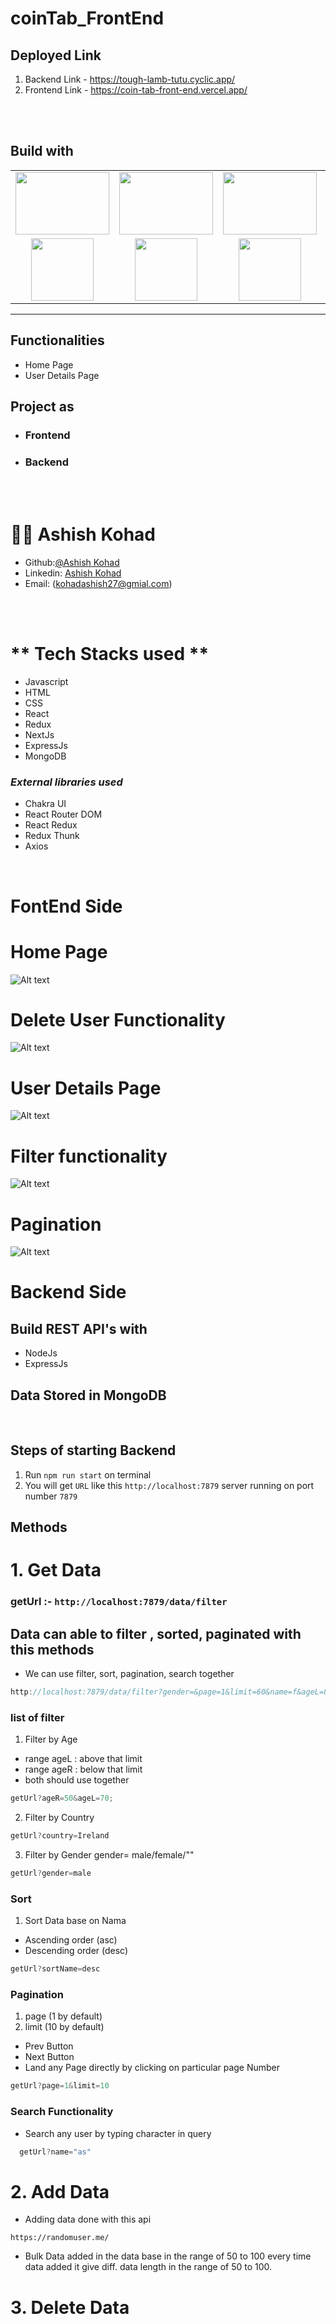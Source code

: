 # coinTab_FrontEnd

## Deployed Link

1.  Backend Link - https://tough-lamb-tutu.cyclic.app/
1.  Frontend Link - https://coin-tab-front-end.vercel.app/

<br/>
<br/>

## Build with

<table  align=center>
  <tr>
      <td align=center> <img src="https://www.pngitem.com/pimgs/m/171-1718042_javascript-logo-png-transparent-png.png"  height=100   width=150 ></td>
 <td align=center> <img src="https://logospng.org/download/css-3/logo-css-3-2048.png"  height=100   width=150 ></td>
    <td align=center> <img src="https://upload.wikimedia.org/wikipedia/commons/4/49/Redux.png"  height=100   width=150 ></td>
     <td align=center> <img src="https://upload.wikimedia.org/wikipedia/commons/thumb/a/a7/React-icon.svg/1280px-React-icon.svg.png"  height=100  ></td>
  </tr><tr><td align=center>  <img src="https://img.icons8.com/color/48/null/chakra-ui.png"   width=100  ></td>
   <td align=center> <img src="https://cdn.cdnlogo.com/logos/m/30/mongodb-icon.svg"  height=100    ></td>
  <td align=center> <img src="https://www.svgrepo.com/show/354202/postman-icon.svg"  height=100  ></td>
  <td align=center> <img src="https://img.icons8.com/plasticine/100/null/github.png"  height=100  ></td>
  </tr>
</table>

<hr/>

## Functionalities

- Home Page
- User Details Page

## Project as

- ### **Frontend**
- ### **Backend**

<br/><br/>

# 🧑🏻 **Ashish Kohad**

- Github:[@Ashish Kohad](https://github.com/AshishKohad27)
- Linkedin: [Ashish Kohad](https://www.linkedin.com/in/ashish-kohad27/)
- Email: (kohadashish27@gmial.com)

<br/><br/>

# ** Tech Stacks used **

<ul>
<li>Javascript</li>
<li>HTML</li>
<li>CSS</li>
<li>React</li>
<li>Redux</li>
<li>NextJs</li>
<li>ExpressJs</li>
<li>MongoDB</li>
</ul>

<h3><i>External libraries used </i></h3>

<ul>
<li>Chakra UI</li>
<li>React Router DOM</li>
<li>React Redux</li>
<li>Redux Thunk</li>
<li>Axios</li>
</ul>

</br>

# FontEnd Side

# Home Page

![Alt text](public/Images/HomePage.PNG)
</br>

# Delete User Functionality

![Alt text](public/Images/DeleteUsers.PNG)
</br>

# User Details Page

![Alt text](public/Images/USERDETAILSPAGE.PNG)
</br>

# Filter functionality

![Alt text](public/Images/VariosFilter.PNG)
</br>

# Pagination

![Alt text](public/Images/Pagination.PNG)
</br>

# Backend Side

## Build REST API's with

- NodeJs
- ExpressJs

## Data Stored in MongoDB

</br>

## Steps of starting Backend

1. Run `npm run start` on terminal
2. You will get `URL` like this `http://localhost:7879` server running on port number `7879`

## Methods

# 1. Get Data

### getUrl :- `http://localhost:7879/data/filter`

## Data can able to filter , sorted, paginated with this methods

- We can use filter, sort, pagination, search together

```javascript
http://localhost:7879/data/filter?gender=&page=1&limit=60&name=f&ageL=80&ageR=70&country=Ireland&sortName=desc
```

### list of filter

1. Filter by Age

- range ageL : above that limit
- range ageR : below that limit
- both should use together

```javascript
getUrl?ageR=50&ageL=70;
```

2. Filter by Country

```javascript
getUrl?country=Ireland
```

3. Filter by Gender
   gender= male/female/""

```javascript
getUrl?gender=male
```

### Sort

1. Sort Data base on Nama

- Ascending order (asc)
- Descending order (desc)

```javascript
getUrl?sortName=desc
```

### Pagination

1. page (1 by default)
2. limit (10 by default)

- Prev Button
- Next Button
- Land any Page directly by clicking on particular page Number

```javascript
getUrl?page=1&limit=10
```

### Search Functionality

- Search any user by typing character in query

```javascript
  getUrl?name="as"
```

# 2. Add Data

- Adding data done with this api

```
https://randomuser.me/
```

- Bulk Data added in the data base in the range of 50 to 100 every time data added it give diff. data length in the range of 50 to 100.

# 3. Delete Data
